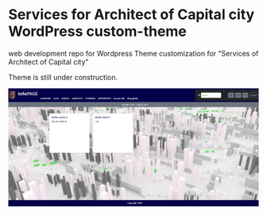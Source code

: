 # Services for Architect of Capital city WordPress custom-theme
web development repo for Wordpress Theme customization for "Services of Architect of Capital city"

Theme is still under construction.

![Example Screenshot](screenshot2.jpg)
